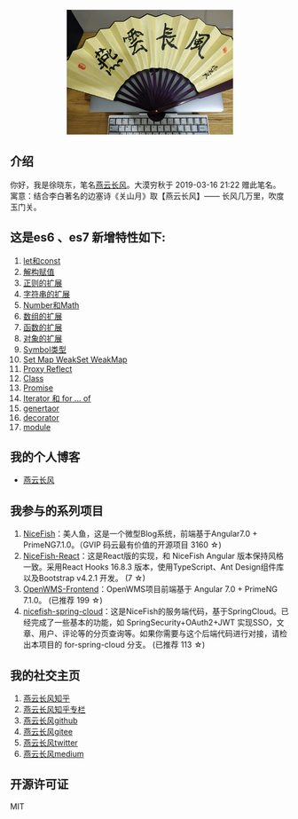 <p align="center">
    <img width="300" src="src/assets/img/yanyunchangfeng.png">
</p>

##  介绍

你好，我是徐晓东，笔名[燕云长风](https://www.yanyunchangfeng.com)。大漠穷秋于 2019-03-16 21:22 赠此笔名。   
寓意：结合李白著名的边塞诗《关山月》取【燕云长风】—— 长风几万里，吹度玉门关。

##  这是es6 、es7 新增特性如下:

1.  [let和const](src/app/lesson/lesson1.js)   
2.  [解构赋值](src/app/lesson/lesson2.js)   
3.  [正则的扩展](src/app/lesson/lesson3.js)   
4.  [字符串的扩展](src/app/lesson/lesson4.js)   
5.  [Number和Math](src/app/lesson/lesson5.js)   
6.  [数组的扩展](src/app/lesson/lesson6.js)   
7.  [函数的扩展](src/app/lesson/lesson7.js)   
8.  [对象的扩展](src/app/lesson/lesson8.js)   
9.  [Symbol类型](src/app/lesson/lesson9.js)   
10. [Set Map WeakSet WeakMap](src/app/lesson/lesson10.js)   
11. [Proxy Reflect ](src/app/lesson/lesson11.js)   
12. [Class](src/app/lesson/lesson12.js)   
13. [Promise](src/app/lesson/lesson13.js)   
14. [Iterator 和 for ... of](src/app/lesson/lesson14.js)   
15. [genertaor](src/app/lesson/lesson15.js)   
16. [decorator](src/app/lesson/lesson16.ts)   
17. [module](src/app/lesson/lesson17.js)   

## 我的个人博客  

* [燕云长风](https://www.yanyunchangfeng.com) 

## 我参与的系列项目

1. [NiceFish]( https://gitee.com/mumu-osc/NiceFish)：美人鱼，这是一个微型Blog系统，前端基于Angular7.0 + PrimeNG7.1.0。（GVIP 码云最有价值的开源项目 3160 ☆)
2. [NiceFish-React]( https://gitee.com/mumu-osc/NiceFish-React)：这是React版的实现，和 NiceFish Angular 版本保持风格一致。采用React Hooks 16.8.3 版本，使用TypeScript、Ant Design组件库以及Bootstrap v4.2.1 开发。  (7 ☆)
3. [OpenWMS-Frontend](https://gitee.com/mumu-osc/OpenWMS-Frontend)：OpenWMS项目前端基于 Angular 7.0 + PrimeNG 7.1.0。  (已推荐 199 ☆)
4. [nicefish-spring-cloud](https://gitee.com/mumu-osc/nicefish-spring-cloud)：这是NiceFish的服务端代码，基于SpringCloud。已经完成了一些基本的功能，如 SpringSecurity+OAuth2+JWT 实现SSO，文章、用户、评论等的分页查询等。如果你需要与这个后端代码进行对接，请检出本项目的 for-spring-cloud 分支。 (已推荐 113 ☆)
 
## 我的社交主页  

1. [燕云长风知乎](https://zhihu.com/people/hbxyxuxiaodong)  
2. [燕云长风知乎专栏](https://zhuanlan.zhihu.com/yanyunchangfeng) 
3. [燕云长风github](https://github.com/yanyunchangfeng)  
4. [燕云长风gitee](https://gitee.com/yanyunchangfeng)  
5. [燕云长风twitter](https://twitter.com/yanyunchangfeng)  
6. [燕云长风medium](https://medium.com/@yanyunchangfeng)  

## 开源许可证

MIT